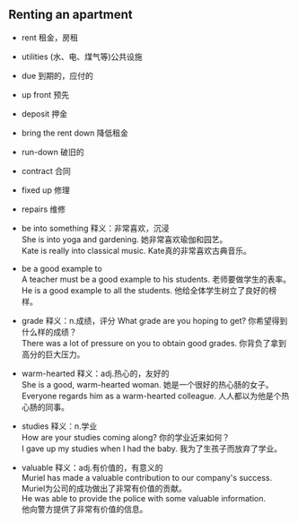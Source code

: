 ## Renting an apartment
* rent 租金，房租
* utilities (水、电、煤气等)公共设施
* due 到期的，应付的
* up front 预先
* deposit 押金
* bring the rent down 降低租金
* run-down 破旧的
* contract 合同
* fixed up 修理
* repairs 维修


* be into something 释义：非常喜欢，沉浸  
She is into yoga and gardening. 她非常喜欢瑜伽和园艺。  
Kate is really into classical music. Kate真的非常喜欢古典音乐。  

* be a good example to  
A teacher must be a good example to his students. 老师要做学生的表率。  
He is a good example to all the students. 他给全体学生树立了良好的榜样。  

* grade 释义：n.成绩，评分
What grade are you hoping to get? 你希望得到什么样的成绩？  
There was a lot of pressure on you to obtain good grades. 你背负了拿到高分的巨大压力。  

* warm-hearted 释义：adj.热心的，友好的  
She is a good, warm-hearted woman. 她是一个很好的热心肠的女子。  
Everyone regards him as a warm-hearted colleague. 人人都以为他是个热心肠的同事。  

* studies 释义：n.学业  
How are your studies coming along? 你的学业近来如何？  
I gave up my studies when I had the baby. 我为了生孩子而放弃了学业。  

* valuable 释义：adj.有价值的，有意义的  
Muriel has made a valuable contribution to our company's success.   
Muriel为公司的成功做出了非常有价值的贡献。  
He was able to provide the police with some valuable information.  
他向警方提供了非常有价值的信息。  
